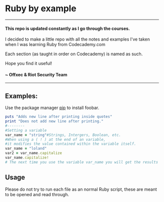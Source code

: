 # Ruby by example
---
#### This repo is updated constantly as I go through the courses. 
I decided to make a little repo with all the notes and examples I've taken when I was learning Ruby from Codecademy.com

Each section (as taught in order on Codecademy) is named as such.

Hope you find it useful!

#### ~ Offxec & Riot Security Team
---
## Examples:
Use the package manager [pip](https://pip.pypa.io/en/stable/) to install foobar.

```ruby
puts "Adds new line after printing inside quotes"
print "Does not add new line after printing."
#--------
#Setting a variable
var_name = "string"#Strings, Intergers, Boolean, etc.
#When using a ( ! ) at the end of an variable,
#it modifies the value contained within the variable itself.
var_name = "loland"
var2 = var_name.capitalize
var_name.capitalize!
# The next time you use the variable var_name you will get the results of var2.capitalize
```

## Usage

Please do not try to run each file as an normal Ruby script, these are meant to be opened and read through.
